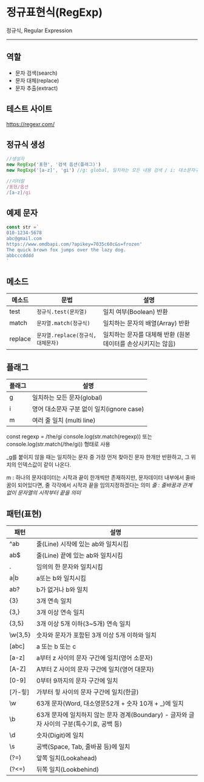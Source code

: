 # 정규표현식(RegExp)

정규식, Regular Expression

---

## 역할

- 문자 검색(search)
- 문자 대체(replace)
- 문자 추출(extract)



## 테스트 사이트

https://regexr.com/




## 정규식 생성

```js
//생성자
new RegExp('표현', '검색 옵션(플래그)')
new RegExp('[a-z]', 'gi') //g: global, 일치하는 모든 내용 검색 / i: 대소문자구분X

//리터럴
/표현/옵션
/[a-z]/gi
```


## 예제 문자
```js
const str =` 
010-1234-5678
abc@gmail.com
https://www.omdbapi.com/?apikey=7035c60c&s=frozen'
The quick brown fox jumps over the lazy dog.
abbcccdddd
`
```


## 메소드

메소드 | 문법 | 설명
--|--|--
test | `정규식.test(문자열)` | 일치 여부(Boolean) 반환
match | `문자열.match(정규식)` | 일치하는 문자의 배열(Array) 반환
replace | `문자열.replace(정규식, 대체문자)` | 일치하는 문자를 대체해 반환 (원본데이터를 손상시키지는 않음)


## 플래그

플래그 | 설명
-- | --
g | 일치하는 모든 문자(global)
i | 영어 대소문자 구분 없이 일치(ignore case)
m | 여러 줄 일치 (multi line)


const regexp = /the/gi
console.log(str.match(regexp))
또는 
console.log(str.match(/the/gi))
형태로 사용

_g를 붙이지 않을 때는 일치하는 문자 중 가장 먼저 찾아진 문자 한개만 반환하고, 그 위치의 인덱스값이 같이 나온다.

m : 하나의 문자데이터는 시작과 끝이 한개씩만 존재하지만,
문자데이터 내부에서 줄바꿈이 되어있다면, 줄 각각에서 시작과 끝을 임의지정하겠다는 의미
_줄 : 줄바꿈과 관계 없이 문자열의 시작부터 끝을 의미_

## 패턴(표현)

패턴 | 설명
-- | --
^ab | 줄(Line) 시작에 있는 ab와 일치시킴
ab$ | 줄(Line) 끝에 있는 ab와 일치시킴
. | 임의의 한 문자와 일치시킴
a&verbar;b | a또는 b와 일치시킴
ab? | b가 없거나 b와 일치
{3} | 3개 연속 일치
{3,} | 3개 이상 연속 일치
{3,5} | 3개 이상 5개 이하(3~5개) 연속 일치
\w{3,5} | 숫자와 문자가 포함된 3개 이상 5개 이하와 일치
[abc] | a 또는 b 또는 c
[a-z] | a부터 z 사이의 문자 구간에 일치(영어 소문자)
[A-Z] | A부터 Z 사이의 문자 구간에 일치(영어 대문자)
[0-9] | 0부터 9까지의 문자 구간에 일치
[가-힣] | 가부터 힣 사이의 문자 구간에 일치(한글)
\w | 63개 문자(Word, 대소영문52개 + 숫자 10개 + _)에 일치
\b | 63개 문자에 일치하지 않는 문자 경계(Boundary) - 글자와 글자 사이의 구분(특수기호, 공백 등)
\d | 숫자(Digit)에 일치
\s | 공백(Space, Tab, 줄바꿈 등)에 일치
(?=) | 앞쪽 일치(Lookahead)
(?<=) | 뒤쪽 일치(Lookbehind)